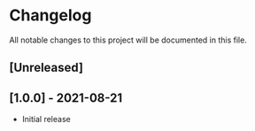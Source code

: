 # Changelog
All notable changes to this project will be documented in this file.

## [Unreleased]

## [1.0.0] - 2021-08-21
- Initial release
